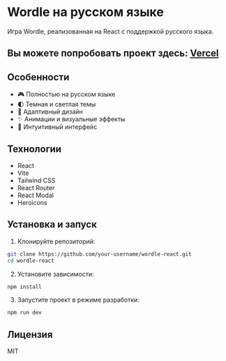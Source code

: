 # Wordle на русском языке

Игра Wordle, реализованная на React с поддержкой русского языка.

## Вы можете попробовать проект здесь: [Vercel](https://wordle-react-murex.vercel.app/)

## Особенности

- 🎮 Полностью на русском языке
- 🌓 Темная и светлая темы
- 📱 Адаптивный дизайн
- ✨ Анимации и визуальные эффекты
- 🎯 Интуитивный интерфейс

## Технологии

- React
- Vite
- Tailwind CSS
- React Router
- React Modal
- Heroicons

## Установка и запуск

1. Клонируйте репозиторий:

```bash
git clone https://github.com/your-username/wordle-react.git
cd wordle-react
```

2. Установите зависимости:

```bash
npm install
```

3. Запустите проект в режиме разработки:

```bash
npm run dev
```

## Лицензия

MIT
